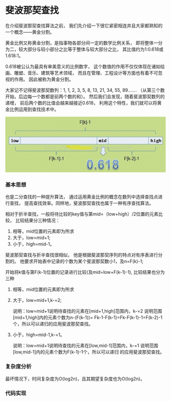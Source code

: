 # 斐波那契查找

在介绍斐波那契查找算法之前，
我们先介绍一下很它紧密相连并且大家都熟知的一个概念——黄金分割。

黄金比例又称黄金分割，是指事物各部分间一定的数学比例关系，
即将整体一分为二，较大部分与较小部分之比等于整体与较大部分之比，
其比值约为1:0.618或1.618:1。

0.618被公认为最具有审美意义的比例数字，
这个数值的作用不仅仅体现在诸如绘画、雕塑、音乐、建筑等艺术领域，
而且在管理、工程设计等方面也有着不可忽视的作用。
因此被称为黄金分割。

大家记不记得斐波那契数列：1, 1, 2, 3, 5, 8, 13, 21, 34, 55, 89…….
（从第三个数开始，后边每一个数都是前两个数的和）。
然后我们会发现，随着斐波那契数列的递增，
前后两个数的比值会越来越接近0.618，
利用这个特性，我们就可以将黄金比例运用到查找技术中。

![](../image/c3/fibonacciLookup.jpg)


### 基本思想

也是二分查找的一种提升算法，
通过运用黄金比例的概念在数列中选择查找点进行查找，
提高查找效率。同样地，斐波那契查找也属于一种有序查找算法。

相对于折半查找，一般将待比较的key值与第mid=（low+high）/2位置的元素比较，
比较结果分三种情况：

1. 相等，mid位置的元素即为所求
2. 大于，low=mid+1;
3. 小于，high=mid-1。

斐波那契查找与折半查找很相似，
他是根据斐波那契序列的特点对有序表进行分割的。
他要求开始表中记录的个数为某个斐波那契数小1，及n=F(k)-1;

开始将k值与第F(k-1)位置的记录进行比较(及mid=low+F(k-1)-1),
比较结果也分为三种

1. 相等，mid位置的元素即为所求
2. 大于，low=mid+1,k-=2;
   
   说明：low=mid+1说明待查找的元素在[mid+1,high]范围内，k-=2 说明范围[mid+1,high]内的元素个数为n-(F(k-1))= Fk-1-F(k-1)=Fk-F(k-1)-1=F(k-2)-1个，所以可以递归的应用斐波那契查找。
3. 小于，high=mid-1,k-=1。

   说明：low=mid+1说明待查找的元素在[low,mid-1]范围内，k-=1 说明范围[low,mid-1]内的元素个数为F(k-1)-1个，所以可以递归 的应用斐波那契查找。

### 复杂度分析

最坏情况下，时间复杂度为O(log2n)，且其期望复杂度也为O(log2n)。

### 代码实现

```java

```
